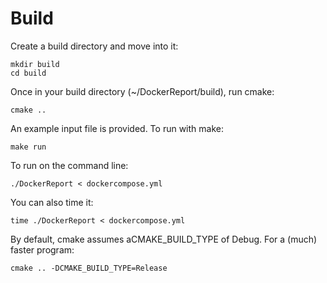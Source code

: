 # Build

Create a build directory and move into it:

```console
mkdir build
cd build
```

Once in your build directory (~/DockerReport/build), run cmake:

```console
cmake ..
```

An example input file is provided. To run with make:

```console
make run
```

To run on the command line:

```console
./DockerReport < dockercompose.yml
```

You can also time it:

```console
time ./DockerReport < dockercompose.yml
```

By default, cmake assumes aCMAKE_BUILD_TYPE of Debug.
For a (much) faster program:

```console
cmake .. -DCMAKE_BUILD_TYPE=Release
```
